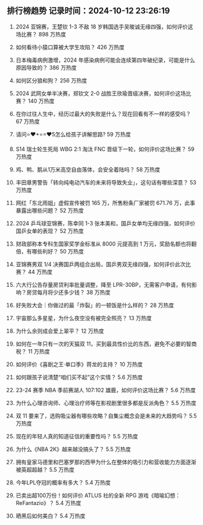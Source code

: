 
## 排行榜趋势 记录时间：2024-10-12 23:26:19
  
  1. 2024 亚锦赛，王楚钦 1-3 不敌 18 岁韩国选手吴晙诚无缘四强，如何评价这场比赛？ 898 万热度
    
  2. 如何看待小猿口算被大学生攻陷？ 426 万热度
    
  3. 日本梅毒病例激增，2024 年感染病例可能会连续第四年破纪录，可能是什么原因导致的？ 386 万热度
    
  4. 如何区分狼和狗？ 256 万热度
    
  5. 2024 武网女单半决赛，郑钦文 2-0 战胜王欣瑜晋级决赛，如何评价这场比赛？ 140 万热度
    
  6. 在你过往人生中，经历过最大的失败是什么？现在回看有不一样的感受吗？ 67 万热度
    
  7. 请问⭐❤+⭐=❤5怎么给孩子讲解思路? 59 万热度
    
  8. S14 瑞士轮生死局 WBG 2:1 淘汰 FNC 晋级下一轮，如何评价这场比赛？ 59 万热度
    
  9. 鸡、鸭、鹅从1万米高空自由落体，会安全着陆吗？ 58 万热度
    
  10. 丰田章男警告「转向纯电动汽车的未来将导致失业」，这句话有哪些深意？ 53 万热度
    
  11. 网红「东北雨姐」虚假宣传被罚 165 万，所售粉条厂家被罚 671.76 万，此事暴露出哪些问题？ 52 万热度
    
  12. 2024 乒乓球亚锦赛，陈幸同 1-3 张本美和，国乒女单均无缘四强，如何评价国乒女单的表现？ 52 万热度
    
  13. 财政部称本专科生国家奖学金标准从 8000 元提高到 1 万元，奖励名额也将翻倍，有哪些利好？ 50 万热度
    
  14. 亚锦赛男双 1/4 决赛国乒两组合出局，国乒男双无缘四强，如何评价此次比赛？ 44 万热度
    
  15. 六大行公告存量房贷利率批量调整，降至 LPR-30BP，无需客户申请，有何影响？房贷每月将少还多少钱？ 38 万热度
    
  16. 好失败大会｜你做过的最「炸裂」的一顿饭是什么样的？ 28 万热度
    
  17. 宇宙那么多星星，为什么夜空没有被完全照亮？ 13 万热度
    
  18. 为什么余则成会爱上翠平？ 12 万热度
    
  19. 如何在一年只有一次的天猫双 11，买到最具性价比的东西，避免不必要的智商税？ 11 万热度
    
  20. 如何评价《喜剧之王·单口季》蒋龙的主持？ 10 万热度
    
  21. 如何跟孩子说清楚“咱们买不起”这个实情？ 5.6 万热度
    
  22. 23-24 赛季 NBA 季前赛湖人 107:102 雄鹿，如何评价这场比赛？ 5.6 万热度
    
  23. 为什么心理咨询师、心理治疗师等在影视剧里很多都是反派角色？ 5.5 万热度
    
  24. 双 11 要来了，选购吸尘器有哪些攻略？自集尘概念会是未来的大趋势吗？ 5.5 万热度
    
  25. 现在的年轻人真的知道征信的重要性吗？ 5.5 万热度
    
  26. 为什么《NBA 2K》越来越没搞头了？ 5.5 万热度
    
  27. 拥有皇家马德里和巴塞罗那的西甲为什么在整体的吸引力和营收能力方面逐渐被英超超越？ 5.5 万热度
    
  28. 今年LPL夺冠的概率有多大？ 5.4 万热度
    
  29. 已卖出超100万份！如何评价 ATLUS 社的全新 RPG 游戏《暗喻幻想：ReFantazio》？ 5.4 万热度
    
  30. 晒黑后如何美白？ 5.4 万热度
    